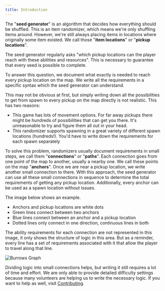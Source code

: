 ```yaml
---
title: Introduction
---
```


The "**seed generator**" is an algorithm that decides how everything should be shuffled. This is an item
randomizer, which means we're only shuffling items around. However, we're still always placing items in
locations where originally some item existed. We call those "**item locations**" or "**pickup locations**".

The seed generator regularly asks "which pickup locations can the player reach with these abilities and
resources". This is necessary to guarantee that every seed is possible to complete.

To answer this question, we document what exactly is needed to reach every pickup location on the map.
We write all the requirements in a specific syntax which the seed generator can understand.

This may not be obvious at first, but simply writing down all the possibilities to get from spawn to
every pickup on the map directly is not realistic. This has two reasons:

- This game has lots of movement options. For far away pickups there might be hundreds of possibilities
that can get you there. It's unreasonable to try and figure them all out in your head.
- This randomizer supports spawning in a great variety of different spawn locations (hundreds!). You'd
have to write down the requirements for each spawn separately

To solve this problem, randomizers usually document requirements in small steps, we call them
"**connections**" or "**paths**". Each connection goes from one point of the map to another, usually a nearby one. We
call these points on the map "**anchors**". Once we are near a pickup location, we write another small
connection to there. With this approach, the seed generator can use all these small connections in
sequence to determine the total requirements of getting any pickup location. Additionally, every anchor
can be used as a spawn location without issues.

The image below shows an example.

- Anchors and pickup locations are white dots
- Green lines connect between two anchors
- Blue lines connect between an anchor and a pickup location
- Dotted lines only connect in one direction, continuous lines in both

The ability requirements for each connection are not represented in this image, it only shows the structure
of logic in this area. But as a reminder, every line has a set of requirements associated with it that allow
the player to travel along that line.

![Burrows Graph](/media/burrows_graph.png)

Dividing logic into small connections helps, but writing it still requires a lot of time and effort. We are
only able to provide detailed difficulty settings because many volunteers are helping us to write the
necessary logic. If you want to help as well, visit [Contributing](/contributing).
